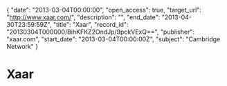 {
  "date": "2013-03-04T00:00:00", 
  "open_access": true, 
  "target_url": "http://www.xaar.com/", 
  "description": "", 
  "end_date": "2013-04-30T23:59:59Z", 
  "title": "Xaar", 
  "record_id": "20130304T000000/BihKFKZ2OndJp/9pckVExQ==", 
  "publisher": "xaar.com", 
  "start_date": "2013-03-04T00:00:00Z", 
  "subject": "Cambridge Network"
}

# Xaar

